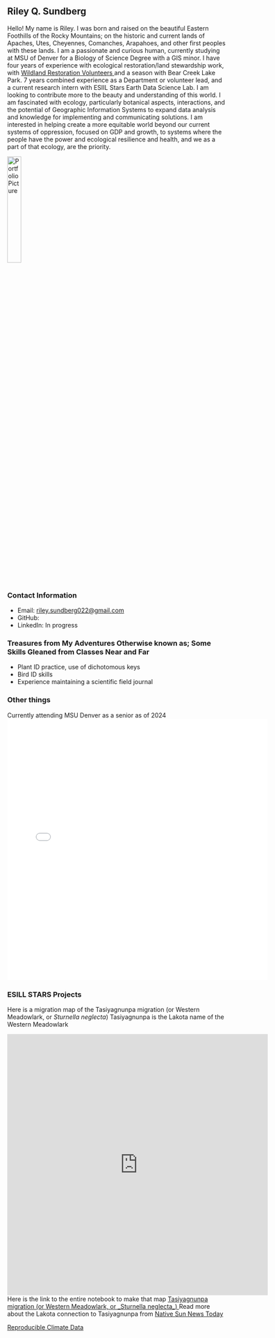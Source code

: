 ## Riley Q. Sundberg
Hello! My name is Riley. I was born and raised on the beautiful Eastern Foothills of the Rocky Mountains; on the historic and current lands of Apaches, Utes, Cheyennes, Comanches, Arapahoes, and other first peoples with these lands. I am a passionate and curious human, currently studying at MSU of Denver for a Biology of Science Degree with a GIS minor. I have four years of experience with ecological restoration/land stewardship work, with <a href="https://www.wrv.org/"> Wildland Restoration Volunteers </a> and a season with Bear Creek Lake Park. 7 years combined experience as a Department or volunteer lead, and a current research intern with ESIIL Stars Earth Data Science Lab. I am looking to contribute more to the beauty and understanding of this world. I am fascinated with ecology, particularly botanical aspects, interactions, and the potential of Geographic Information Systems to expand data analysis and knowledge for implementing and communicating solutions. I am interested in helping create a more equitable world beyond our current systems of oppression, focused on GDP and growth, to systems where the people have the power and ecological resilience and health, and we as a part of that ecology, are the priority. 

 <img id="myphoto"
                       alt="Portfolio Picture"
                       width="25%"
                       src ="MeFabP.jpg"> 

### Contact Information
* Email: riley.sundberg022@gmail.com
* GitHub:
* LinkedIn: In progress


    
### Treasures from My Adventures Otherwise known as; Some Skills Gleaned from Classes Near and Far
  <ul> 
   	<li>Plant ID practice, use of dichotomous keys </li>
   	<li>Bird ID skills</li>
   	<li>Experience maintaining a scientific field journal</li>
 	</ul>
  
### Other things
Currently attending MSU Denver as a senior  as of 2024
<embed type="text/html" src= "map/ausc.html" width="600" height="600">

### ESILL STARS Projects

Here is a migration map of the Tasiyagnunpa migration (or Western Meadowlark, or _Sturnella neglecta_) Tasiyagnunpa is the Lakota name of the Western Meadowlark 
<div style="width: 600px; height: 600px; overflow: hidden; position: relative;">
<embed type= "text/html" src="https://riley-sundberg022.github.io/riley-sundberg22.github.io/map/migration.html" style="width: 100%; height: 100%; border: none;">
</div>
Here is the link to the entire notebook to make that map
<a href= "https://riley-sundberg022.github.io/riley-sundberg22.github.io/map/species-distribution.html" > Tasiyagnunpa migration (or Western Meadowlark, or _Sturnella neglecta_) </a>
Read more about the Lakota connection to Tasiyagnunpa from <a href="https://www.nativesunnews.today/articles/meadowlarks-still-speak-lakota-humans-dont-anymore/">Native Sun News Today</a>

<a href= "https://riley-sundberg022.github.io/riley-sundberg22.github.io/notebooks/get-started-with-open-reproducible-science.html" > Reproducible Climate Data </a> 

</body>
</html>

     
